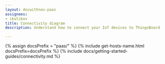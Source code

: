 ```yaml
---
layout: docwithnav-paas
assignees:
- ikulikov
title: Connectivity diagram
description: Understand how to connect your IoT devices to ThingsBoard

---
```


{% assign docsPrefix = "paas/" %}
{% include get-hosts-name.html docsPrefix=docsPrefix %}
{% include docs/getting-started-guides/connectivity.md %}
